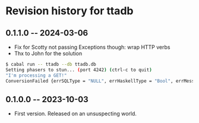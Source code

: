 # Revision history for ttadb

## 0.1.1.0 -- 2024-03-06

* Fix for Scotty not passing Exceptions though: wrap HTTP verbs
* Thx to John for the solution

```bash
$ cabal run -- ttadb --db ttadb.db 
Setting phasers to stun... (port 4242) (ctrl-c to quit)
"I'm processing a GET!"
ConversionFailed {errSQLType = "NULL", errHaskellType = "Bool", errMessage = "expecting an SQLInteger column type"}
```

## 0.1.0.0 -- 2023-10-03 

* First version. Released on an unsuspecting world.
